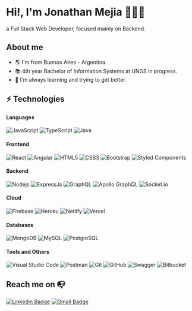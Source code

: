# Hi!, I'm Jonathan Mejia 👨🏻‍💻

a Full Stack Web Developer, focused mainly on Backend.

## About me 

- :earth_americas: I'm from Buenos Aires - Argentina.
- 📚 4th year Bachelor of Information Systems at UNGS in progress.
- 🚀 I'm always learning and trying to get better.

## ⚡ Technologies

#### Languages
![JavaScript](https://img.shields.io/badge/-JavaScript-black?style=for-the-badge&logo=javascript)
![TypeScript](https://img.shields.io/badge/-TypeScript-black?style=for-the-badge&logo=typescript)
![Java](https://img.shields.io/badge/-Java-black?style=for-the-badge&logo=java&logoColor=orange)

#### Frontend
![React](https://img.shields.io/badge/-React-black?style=for-the-badge&logo=react)
![Angular](https://img.shields.io/badge/-Angular-black?style=for-the-badge&logo=angular&logoColor=red)
![HTML5](https://img.shields.io/badge/-HTML5-black?style=for-the-badge&logo=html5)
![CSS3](https://img.shields.io/badge/-CSS3-black?style=for-the-badge&logo=css3&logoColor=blue)
![Bootstrap](https://img.shields.io/badge/-Bootstrap-black?style=for-the-badge&logo=bootstrap)
![Styled Components](https://img.shields.io/badge/styled--components-black?style=for-the-badge&logo=styled-components&logoColor=white)

#### Backend
![Nodejs](https://img.shields.io/badge/-Nodejs-black?style=for-the-badge&logo=Node.js)
![ExpressJs](https://img.shields.io/badge/-ExpressJs-black?style=for-the-badge&logo=Express&logoColor=white)
![GraphQL](https://img.shields.io/badge/-GraphQL-black?style=for-the-badge&logo=graphql&logoColor=E10098)
![Apollo GraphQL](https://img.shields.io/badge/-Apollo%20GraphQL-black?style=for-the-badge&logo=apollo-graphql&logoColor=311C87)
![Socket.io](https://img.shields.io/badge/-Socket.io-black?style=for-the-badge&logo=socket.io)

#### Cloud
![Firebase](https://img.shields.io/badge/-Firebase-black?style=for-the-badge&logo=Firebase)
![Heroku](https://img.shields.io/badge/-Heroku-black?style=for-the-badge&logo=heroku&logoColor=430098)
![Netlify](https://img.shields.io/badge/-Netlify-black?style=for-the-badge&logo=netlify)
![Vercel](https://img.shields.io/badge/-Vercel-black?style=for-the-badge&logo=vercel)

#### Databases
![MongoDB](https://img.shields.io/badge/-MongoDB-black?style=for-the-badge&logo=mongodb)
![MySQL](https://img.shields.io/badge/-MySQL-black?style=for-the-badge&logo=mysql)
![PostgreSQL](https://img.shields.io/badge/-PostgreSQL-black?style=for-the-badge&logo=postgresql)

#### Tools and Others
![Visual Studio Code](https://img.shields.io/badge/Visual_Studio_Code-black?style=for-the-badge&logo=Visual-Studio-Code&logoColor=blue)
![Postman](https://img.shields.io/badge/Postman-black?style=for-the-badge&logo=postman)
![Git](https://img.shields.io/badge/-Git-black?style=for-the-badge&logo=git)
![GitHub](https://img.shields.io/badge/-GitHub-black?style=for-the-badge&logo=github)
![Swagger](https://img.shields.io/badge/-Swagger-black?style=for-the-badge&logo=swagger)
![Bitbucket](https://img.shields.io/badge/-Bitbucket-black?style=for-the-badge&logo=bitbucket)

## Reach me on :mailbox_with_no_mail:

[![Linkedin Badge](https://img.shields.io/badge/-LinkedIn-blue?style=for-the-badge&logo=Linkedin&logoColor=white)](https://www.linkedin.com/in/jonathanmejia-ar/)
[![Gmail Badge](https://img.shields.io/badge/-jonathanmejia.ar@gmail.com-c14438?style=for-the-badge&logo=Gmail&logoColor=white&link=mailto:kanna6501@gmail.com)](mailto:kanna6501@gmail.com)
